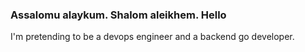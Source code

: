 ### Assalomu alaykum. Shalom aleikhem. Hello

I'm pretending to be a devops engineer and a backend go developer. 
